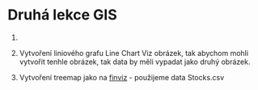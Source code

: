 # Druhá lekce GIS


1)


2) Vytvoření liniového grafu Line Chart
Viz obrázek, tak abychom mohli vytvořit tenhle obrázek, tak data by měli vypadat jako druhý obrázek.



3) Vytvoření treemap jako na [finviz](https://finviz.com/map.ashx) - použijeme data Stocks.csv
